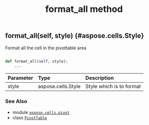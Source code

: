 ﻿---
title: format_all method
second_title: Aspose.Cells for Python via .NET API References
description: 
type: docs
weight: 110
url: /aspose.cells.pivot/pivottable/format_all/
is_root: false
---

## format_all(self, style) {#aspose.cells.Style}

Format all the cell in the pivottable area



```python

def format_all(self, style):
    ...
```


| Parameter | Type | Description |
| :- | :- | :- |
| style | aspose.cells.Style | Style which is to format |



### See Also
* module [`aspose.cells.pivot`](../../)
* class [`PivotTable`](/cells/python-net/aspose.cells.pivot/pivottable)
